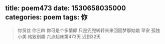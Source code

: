 title: poem473
date: 1530658035000
categories: poem
tags: 你
---
> 你贸丝
你三四
你可是个多情郎
只是兜兜转转来来回回梦那姑娘
早安
孤独小美
格致别趣
六点起床第473天 迟到32天